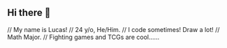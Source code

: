 ## Hi there 👋

// My name is Lucas!
// 24 y/o, He/Him.
// I code sometimes! Draw a lot!
// Math Major.
// Fighting games and TCGs are cool......


<!--
**LucasPBoi/LucasPBoi** is a ✨ _special_ ✨ repository because its `README.md` (this file) appears on your GitHub profile.

Here are some ideas to get you started:

- 🔭 I’m currently working on ...
- 🌱 I’m currently learning ...
- 👯 I’m looking to collaborate on ...
- 🤔 I’m looking for help with ...
- 💬 Ask me about ...
- 📫 How to reach me: ...
- 😄 Pronouns: ...
- ⚡ Fun fact: ...
-->
